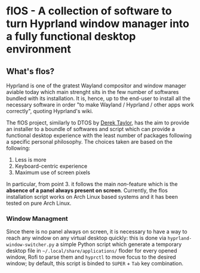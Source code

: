 # flOS - A collection of software to turn Hyprland window manager into a fully functional desktop environment

## What's flos?

Hyprland is one of the gratest Wayland compositor and window manager aviable today which main strenght sits in the few number of softwares bundled with its installation. It is, hence, up to the end-user to install all the necessary software in order "to make Wayland / Hyprland / other apps work correctly", quoting Hyprland's wiki.

The flOS project, similarly to DTOS by [Derek Taylor](https://gitlab.com/dwt1/distro.tube/-/tree/master/dtos "DTOS repo on GitLab"), has the aim to provide an installer to a boundle of softwares and script which can provide a functional desktop experience with the least number of packages following a specific personal philosophy.
The choices taken are based on the following:

1. Less is more
2. Keyboard-centric experience
3. Maximum use of screen pixels

In particular, from point 3. it follows the main *non*-feature which is the **absence of a panel always present on screen**.
Currently, the flos installation script works on Arch Linux based systems and it has been tested on pure Arch Linux.

### Window Managment

Since there is no panel always on screen, it is necessary to have a way to reach any window on any virtual desktop quickly: this is done via ``hyprland-window-switcher.py`` a simple Python script which generate a temporary desktop file in ``~/.local/share/applications/`` floder for every opened window, Rofi to parse them and ``hyprctl`` to move focus to the desired window; by default, this script is binded to ``SUPER`` + ``Tab`` key combination.
